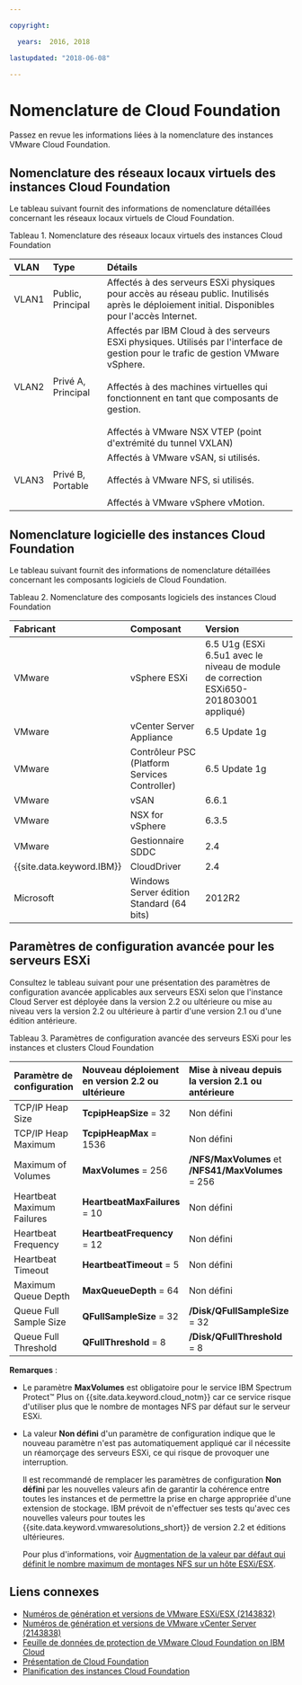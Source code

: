 ```yaml
---

copyright:

  years:  2016, 2018

lastupdated: "2018-06-08"

---
```


# Nomenclature de Cloud Foundation

Passez en revue les informations liées à la nomenclature des instances VMware Cloud Foundation.

## Nomenclature des réseaux locaux virtuels des instances Cloud Foundation

Le tableau suivant fournit des informations de nomenclature détaillées concernant les réseaux locaux virtuels de Cloud Foundation.

Tableau 1. Nomenclature des réseaux locaux virtuels des instances Cloud Foundation

| VLAN      | Type      | Détails      |
|:----------|:----------|:-------------|
| VLAN1     | Public, Principal | Affectés à des serveurs ESXi physiques pour accès au réseau public. Inutilisés après le déploiement initial. Disponibles pour l'accès Internet. |
| VLAN2     | Privé A, Principal | Affectés par IBM Cloud à des serveurs ESXi physiques. Utilisés par l'interface de gestion pour le trafic de gestion VMware vSphere.<br><br>Affectés à des machines virtuelles qui fonctionnent en tant que composants de gestion.<br><br>Affectés à VMware NSX VTEP (point d'extrémité du tunnel VXLAN) |
| VLAN3     | Privé B, Portable | Affectés à VMware vSAN, si utilisés.<br><br>Affectés à VMware NFS, si utilisés.<br><br>Affectés à VMware vSphere vMotion. |

## Nomenclature logicielle des instances Cloud Foundation

Le tableau suivant fournit des informations de nomenclature détaillées concernant les composants logiciels de Cloud Foundation.

Tableau 2. Nomenclature des composants logiciels des instances Cloud Foundation

| Fabricant | Composant                                | Version      |
|:-------------|:-----------------------------------------|:-------------|
| VMware       | vSphere ESXi                             | 6.5 U1g (ESXi 6.5u1 avec le niveau de module de correction ESXi650-201803001 appliqué) |
| VMware       | vCenter Server Appliance                 | 6.5 Update 1g |
| VMware       | Contrôleur PSC (Platform Services Controller)             | 6.5 Update 1g |
| VMware       | vSAN                                     | 6.6.1        |
| VMware       | NSX for vSphere                          | 6.3.5        |
| VMware       | Gestionnaire SDDC                             | 2.4          |
| {{site.data.keyword.IBM}} | CloudDriver                 | 2.4          |
| Microsoft    | Windows Server édition Standard (64 bits) | 2012R2       |

## Paramètres de configuration avancée pour les serveurs ESXi

Consultez le tableau suivant pour une présentation des paramètres de configuration avancée applicables aux serveurs ESXi selon que l'instance Cloud Server est déployée dans la version 2.2 ou ultérieure ou mise au niveau vers la version 2.2 ou ultérieure à partir d'une version 2.1 ou d'une édition antérieure.

Tableau 3. Paramètres de configuration avancée des serveurs ESXi pour les instances et clusters Cloud Foundation

| Paramètre de configuration | Nouveau déploiement en version 2.2 ou ultérieure  | Mise à niveau depuis la version 2.1 ou antérieure |   
|:------------- |:------------- |:------------- |
| TCP/IP Heap Size | **TcpipHeapSize** = 32 | Non défini |
| TCP/IP Heap Maximum | **TcpipHeapMax** = 1536 | Non défini |  
| Maximum of Volumes | **MaxVolumes** = 256 | **/NFS/MaxVolumes** et **/NFS41/MaxVolumes** = 256 |  
| Heartbeat Maximum Failures | **HeartbeatMaxFailures** = 10 | Non défini |  
| Heartbeat Frequency | **HeartbeatFrequency** = 12 | Non défini |  
| Heartbeat Timeout | **HeartbeatTimeout** = 5 | Non défini |
| Maximum Queue Depth | **MaxQueueDepth** = 64 | Non défini |
| Queue Full Sample Size | **QFullSampleSize** = 32 | **/Disk/QFullSampleSize** = 32 |
| Queue Full Threshold | **QFullThreshold** = 8 | **/Disk/QFullThreshold** = 8 |

**Remarques** :
* Le paramètre **MaxVolumes** est obligatoire pour le service IBM Spectrum Protect&trade; Plus on {{site.data.keyword.cloud_notm}} car ce service risque d'utiliser plus que le nombre de montages NFS par défaut sur le serveur ESXi.
* La valeur **Non défini** d'un paramètre de configuration indique que le nouveau paramètre n'est pas automatiquement appliqué car il nécessite un réamorçage des serveurs ESXi, ce qui risque de provoquer une interruption.

  Il est recommandé de remplacer les paramètres de configuration **Non défini** par les nouvelles valeurs afin de garantir la cohérence entre toutes les instances et de permettre la prise en charge appropriée d'une extension de stockage. IBM prévoit de n'effectuer ses tests qu'avec ces nouvelles valeurs pour toutes les {{site.data.keyword.vmwaresolutions_short}} de version 2.2 et éditions ultérieures.

  Pour plus d'informations, voir [Augmentation de la valeur par défaut qui définit le nombre maximum de montages NFS sur un hôte ESXi/ESX](https://kb.vmware.com/s/article/2239).

## Liens connexes

* [Numéros de génération et versions de VMware ESXi/ESX (2143832)](https://kb.vmware.com/s/article/2143832)
* [Numéros de génération et versions de VMware vCenter Server (2143838)](https://kb.vmware.com/s/article/2143838)
* [Feuille de données de protection de VMware Cloud Foundation on IBM Cloud](https://www.ibm.com/software/reports/compatibility/clarity-reports/report/html/softwareReqsForProduct?deliverableId=C87A0EC07E7311E6BA51E79BE9476040)
* [Présentation de Cloud Foundation](sd_cloudfoundationoverview.html)
* [Planification des instances Cloud Foundation](sd_planning.html)
